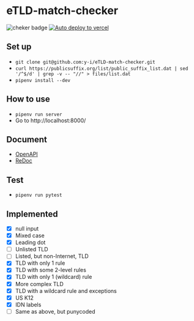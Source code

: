 # eTLD-match-checker

![cheker badge](https://github.com/y-i/eTLD-match-checker/actions/workflows/checker.yml/badge.svg)
[![Auto deploy to vercel](https://github.com/y-i/eTLD-match-checker/actions/workflows/deploy.yml/badge.svg)](https://github.com/y-i/eTLD-match-checker/actions/workflows/deploy.yml)

## Set up

- `git clone git@github.com:y-i/eTLD-match-checker.git`
- `curl https://publicsuffix.org/list/public_suffix_list.dat | sed '/^$/d' | grep -v -- "//" > files/list.dat`
- `pipenv install --dev`

## How to use
- `pipenv run server`
- Go to http://localhost:8000/

## Document
- [OpenAPI](http://localhost:8000/docs)
- [ReDoc](http://localhost:8000/redoc)

## Test
- `pipenv run pytest`

## Implemented
- [x] null input
- [x] Mixed case
- [x] Leading dot
- [ ] Unlisted TLD
- [ ] Listed, but non-Internet, TLD
- [x] TLD with only 1 rule
- [x] TLD with some 2-level rules
- [x] TLD with only 1 (wildcard) rule
- [x] More complex TLD
- [x] TLD with a wildcard rule and exceptions
- [x] US K12
- [x] IDN labels
- [ ] Same as above, but punycoded
